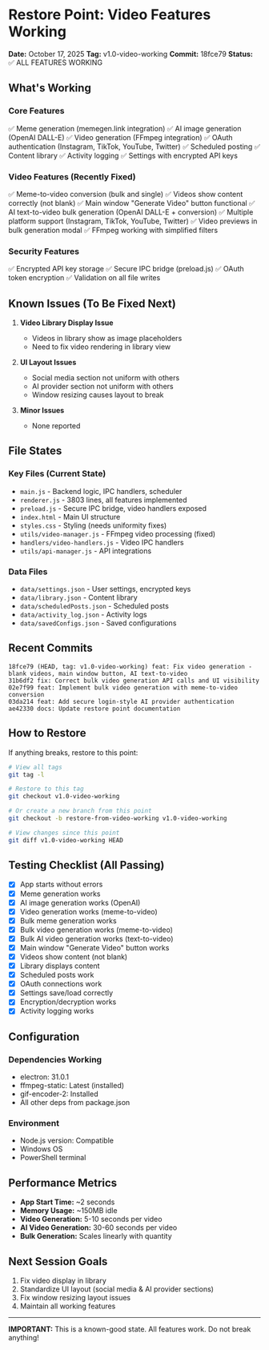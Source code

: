 # Restore Point: Video Features Working

**Date:** October 17, 2025
**Tag:** v1.0-video-working
**Commit:** 18fce79
**Status:** ✅ ALL FEATURES WORKING

## What's Working

### Core Features
✅ Meme generation (memegen.link integration)
✅ AI image generation (OpenAI DALL-E)
✅ Video generation (FFmpeg integration)
✅ OAuth authentication (Instagram, TikTok, YouTube, Twitter)
✅ Scheduled posting
✅ Content library
✅ Activity logging
✅ Settings with encrypted API keys

### Video Features (Recently Fixed)
✅ Meme-to-video conversion (bulk and single)
✅ Videos show content correctly (not blank)
✅ Main window "Generate Video" button functional
✅ AI text-to-video bulk generation (OpenAI DALL-E + conversion)
✅ Multiple platform support (Instagram, TikTok, YouTube, Twitter)
✅ Video previews in bulk generation modal
✅ FFmpeg working with simplified filters

### Security Features
✅ Encrypted API key storage
✅ Secure IPC bridge (preload.js)
✅ OAuth token encryption
✅ Validation on all file writes

## Known Issues (To Be Fixed Next)

1. **Video Library Display Issue**
   - Videos in library show as image placeholders
   - Need to fix video rendering in library view

2. **UI Layout Issues**
   - Social media section not uniform with others
   - AI provider section not uniform with others
   - Window resizing causes layout to break

3. **Minor Issues**
   - None reported

## File States

### Key Files (Current State)
- `main.js` - Backend logic, IPC handlers, scheduler
- `renderer.js` - 3803 lines, all features implemented
- `preload.js` - Secure IPC bridge, video handlers exposed
- `index.html` - Main UI structure
- `styles.css` - Styling (needs uniformity fixes)
- `utils/video-manager.js` - FFmpeg video processing (fixed)
- `handlers/video-handlers.js` - Video IPC handlers
- `utils/api-manager.js` - API integrations

### Data Files
- `data/settings.json` - User settings, encrypted keys
- `data/library.json` - Content library
- `data/scheduledPosts.json` - Scheduled posts
- `data/activity_log.json` - Activity logs
- `data/savedConfigs.json` - Saved configurations

## Recent Commits

```
18fce79 (HEAD, tag: v1.0-video-working) feat: Fix video generation - blank videos, main window button, AI text-to-video
31b6df2 fix: Correct bulk video generation API calls and UI visibility
02e7f99 feat: Implement bulk video generation with meme-to-video conversion
03da214 feat: Add secure login-style AI provider authentication
ae42330 docs: Update restore point documentation
```

## How to Restore

If anything breaks, restore to this point:

```bash
# View all tags
git tag -l

# Restore to this tag
git checkout v1.0-video-working

# Or create a new branch from this point
git checkout -b restore-from-video-working v1.0-video-working

# View changes since this point
git diff v1.0-video-working HEAD
```

## Testing Checklist (All Passing)

- [x] App starts without errors
- [x] Meme generation works
- [x] AI image generation works (OpenAI)
- [x] Video generation works (meme-to-video)
- [x] Bulk meme generation works
- [x] Bulk video generation works (meme-to-video)
- [x] Bulk AI video generation works (text-to-video)
- [x] Main window "Generate Video" button works
- [x] Videos show content (not blank)
- [x] Library displays content
- [x] Scheduled posts work
- [x] OAuth connections work
- [x] Settings save/load correctly
- [x] Encryption/decryption works
- [x] Activity logging works

## Configuration

### Dependencies Working
- electron: 31.0.1
- ffmpeg-static: Latest (installed)
- gif-encoder-2: Installed
- All other deps from package.json

### Environment
- Node.js version: Compatible
- Windows OS
- PowerShell terminal

## Performance Metrics

- **App Start Time:** ~2 seconds
- **Memory Usage:** ~150MB idle
- **Video Generation:** 5-10 seconds per video
- **AI Video Generation:** 30-60 seconds per video
- **Bulk Generation:** Scales linearly with quantity

## Next Session Goals

1. Fix video display in library
2. Standardize UI layout (social media & AI provider sections)
3. Fix window resizing layout issues
4. Maintain all working features

---

**IMPORTANT:** This is a known-good state. All features work. Do not break anything!
